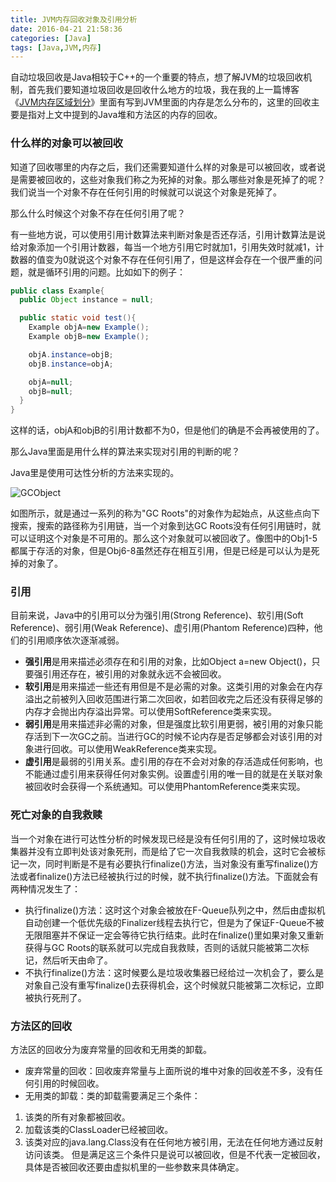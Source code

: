 ```yaml
---
title: JVM内存回收对象及引用分析
date: 2016-04-21 21:58:36
categories: [Java]
tags: [Java,JVM,内存]
---
```

自动垃圾回收是Java相较于C++的一个重要的特点，想了解JVM的垃圾回收机制，首先我们要知道垃圾回收是回收什么地方的垃圾，我在我的上一篇博客《[JVM内存区域划分](/2016/04/09/jvm-memory-area/)》里面有写到JVM里面的内存是怎么分布的，这里的回收主要是指对上文中提到的Java堆和方法区的内存的回收。

### 什么样的对象可以被回收

知道了回收哪里的内存之后，我们还需要知道什么样的对象是可以被回收，或者说是需要被回收的，这些对象我们称之为死掉的对象。那么哪些对象是死掉了的呢？我们说当一个对象不存在任何引用的时候就可以说这个对象是死掉了。

那么什么时候这个对象不存在任何引用了呢？

有一些地方说，可以使用引用计数算法来判断对象是否还存活，引用计数算法是说给对象添加一个引用计数器，每当一个地方引用它时就加1，引用失效时就减1，计数器的值变为0就说这个对象不存在任何引用了，但是这样会存在一个很严重的问题，就是循环引用的问题。比如如下的例子：

```java
public class Example{
  public Object instance = null;

  public static void test(){
    Example objA=new Example();
    Example objB=new Example();

    objA.instance=objB;
    objB.instance=objA;

    objA=null;
    objB=null;
  }
}
```
这样的话，objA和objB的引用计数都不为0，但是他们的确是不会再被使用的了。

那么Java里面是用什么样的算法来实现对引用的判断的呢？

Java里是使用可达性分析的方法来实现的。

![GCObject](https://tva1.sinaimg.cn/large/006tNbRwgy1g9qgmmvaa2j30jg0aw0sq.jpg)

如图所示，就是通过一系列的称为"GC Roots"的对象作为起始点，从这些点向下搜索，搜索的路径称为引用链，当一个对象到达GC Roots没有任何引用链时，就可以证明这个对象是不可用的。那么这个对象就可以被回收了。像图中的Obj1-5都属于存活的对象，但是Obj6-8虽然还存在相互引用，但是已经是可以认为是死掉的对象了。

### 引用

目前来说，Java中的引用可以分为强引用(Strong Reference)、软引用(Soft Reference)、弱引用(Weak Reference)、虚引用(Phantom Reference)四种，他们的引用顺序依次逐渐减弱。

+ **强引用**是用来描述必须存在和引用的对象，比如Object a=new Object()，只要强引用还存在，被引用的对象就永远不会被回收。
+ **软引用**是用来描述一些还有用但是不是必需的对象。这类引用的对象会在内存溢出之前被列入回收范围进行第二次回收，如若回收完之后还没有获得足够的内存才会抛出内存溢出异常。可以使用SoftReference类来实现。
+ **弱引用**是用来描述非必需的对象，但是强度比软引用更弱，被引用的对象只能存活到下一次GC之前。当进行GC的时候不论内存是否足够都会对该引用的对象进行回收。可以使用WeakReference类来实现。
+ **虚引用**是最弱的引用关系。虚引用的存在不会对对象的存活造成任何影响，也不能通过虚引用来获得任何对象实例。设置虚引用的唯一目的就是在关联对象被回收时会获得一个系统通知。可以使用PhantomReference类来实现。

### 死亡对象的自我救赎

当一个对象在进行可达性分析的时候发现已经是没有任何引用的了，这时候垃圾收集器并没有立即判处该对象死刑，而是给了它一次自我救赎的机会，这时它会被标记一次，同时判断是不是有必要执行finalize()方法，当对象没有重写finalize()方法或者finalize()方法已经被执行过的时候，就不执行finalize()方法。下面就会有两种情况发生了：

+ 执行finalize()方法：这时这个对象会被放在F-Queue队列之中，然后由虚拟机自动创建一个低优先级的Finalizer线程去执行它，但是为了保证F-Queue不被无限阻塞并不保证一定会等待它执行结束。此时在finalize()里如果对象又重新获得与GC Roots的联系就可以完成自我救赎，否则的话就只能被第二次标记，然后听天由命了。
+ 不执行finalize()方法：这时候要么是垃圾收集器已经给过一次机会了，要么是对象自己没有重写finalize()去获得机会，这个时候就只能被第二次标记，立即被执行死刑了。

### 方法区的回收

方法区的回收分为废弃常量的回收和无用类的卸载。

+ 废弃常量的回收：回收废弃常量与上面所说的堆中对象的回收差不多，没有任何引用的时候回收。
+ 无用类的卸载：类的卸载需要满足三个条件：

1. 该类的所有对象都被回收。
2. 加载该类的ClassLoader已经被回收。
3. 该类对应的java.lang.Class没有在任何地方被引用，无法在任何地方通过反射访问该类。
但是满足这三个条件只是说可以被回收，但是不代表一定被回收，具体是否被回收还要由虚拟机里的一些参数来具体确定。

